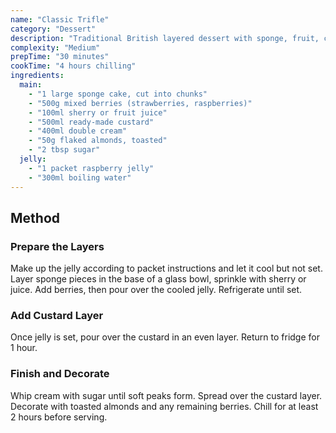 ```yaml
---
name: "Classic Trifle"
category: "Dessert"
description: "Traditional British layered dessert with sponge, fruit, custard and cream"
complexity: "Medium"
prepTime: "30 minutes"
cookTime: "4 hours chilling"
ingredients:
  main:
    - "1 large sponge cake, cut into chunks"
    - "500g mixed berries (strawberries, raspberries)"
    - "100ml sherry or fruit juice"
    - "500ml ready-made custard"
    - "400ml double cream"
    - "50g flaked almonds, toasted"
    - "2 tbsp sugar"
  jelly:
    - "1 packet raspberry jelly"
    - "300ml boiling water"
---
```


## Method

### Prepare the Layers

Make up the jelly according to packet instructions and let it cool but not set. Layer sponge pieces in the base of a glass bowl, sprinkle with sherry or juice. Add berries, then pour over the cooled jelly. Refrigerate until set.

### Add Custard Layer

Once jelly is set, pour over the custard in an even layer. Return to fridge for 1 hour.

### Finish and Decorate

Whip cream with sugar until soft peaks form. Spread over the custard layer. Decorate with toasted almonds and any remaining berries. Chill for at least 2 hours before serving.